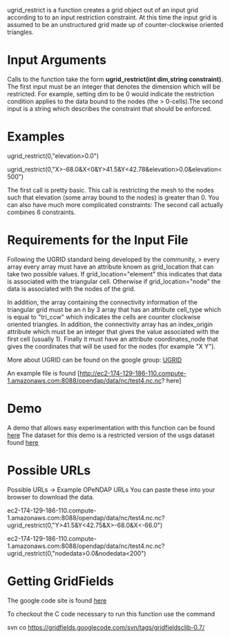 ugrid_restrict is a function creates a grid object out of an input grid
according to to an input restriction constraint. At this time the input
grid is assumed to be an unstructured grid made up of counter-clockwise
oriented triangles.

# Input Arguments

Calls to the function take the form **ugrid_restrict(int dim,string
constraint)**. The first input must be an integer that denotes the
dimension which will be restricted. For example, setting dim to be 0
would indicate the restriction condition applies to the data bound to
the nodes (the \> 0-cells).The second input is a string which describes
the constraint that should be enforced.

# Examples

ugrid_restrict(0,"elevation\>0.0")

ugrid_restrict(0,"X\>-68.0&X\<0&Y\>41.5&Y\<42.78&elevation\>0.0&elevation\<500")

The first call is pretty basic. This call is restricting the mesh to the
nodes such that elevation (some array bound to the nodes) is greater
than 0. You can also have much more complicated constraints: The second
call actually combines 6 constraints.

# Requirements for the Input File

Following the UGRID standard being developed by the community, \> every
array every array must have an attribute known as grid_location that can
take two possible values. If grid_location="element" this indicates that
data is associated with the triangular cell. Otherwise if
grid_location="node" the data is associated with the nodes of the grid.

In addition, the array containing the connectivity information of the
triangular grid must be an n by 3 array that has an attribute cell_type
which is equal to "tri_ccw" which indicates the cells are counter
clockwise oriented triangles. In addition, the connectivity array has an
index_origin attribute which must be an integer that gives the value
associated with the first cell (usually 1). Finally it must have an
attribute coordinates_node that gives the coordinates that will be used
for the nodes (for example "X Y").

More about UGRID can be found on the google group:
[UGRID](https://groups.google.com/forum/#!forum/ugrid-interoperability)

An example file is found
\[<http://ec2-174-129-186-110.compute-1.amazonaws.com:8088/opendap/data/nc/test4.nc.nc>?
here\]

# Demo

A demo that allows easy experimentation with this function can be found
[here](http://ec2-107-22-36-153.compute-1.amazonaws.com/graph) The
dataset for this demo is a restricted version of the usgs dataset found
[here](http://geoport.whoi.edu/thredds/catalog/usgs/data1/rsignell/models/adcirc/catalog.html?dataset=usgs/data1/rsignell/models/adcirc/fort.64.nc)

# Possible URLs

Possible URLs -\> Example OPeNDAP URLs You can paste these into your
browser to download the data.

ec2-174-129-186-110.compute-1.amazonaws.com:8088/opendap/data/nc/test4.nc.nc?ugrid_restrict(0,"Y\>41.5&Y\<42.75&X\>-68.0&X\<-66.0")

ec2-174-129-186-110.compute-1.amazonaws.com:8088/opendap/data/nc/test4.nc.nc?ugrid_restrict(0,"nodedata\>0.0&nodedata\<200")

# Getting GridFields

The google code site is found
[here](http://code.google.com/p/gridfields/)

To checkout the C code necessary to run this function use the command

svn co <https://gridfields.googlecode.com/svn/tags/gridfieldsclib-0.7/>